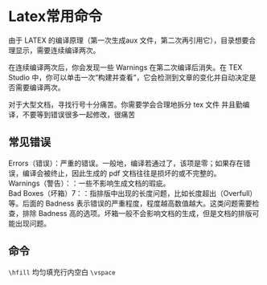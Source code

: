 # Latex常用命令

由于 LATEX 的编译原理（第一次生成aux 文件，第二次再引用它），目录想要合理显示，需要连续编译两次。    

在连续编译两次后，你会发现一些 Warnings 在第二次编译后消失。在 TEX Studio 中，你可以单击一次“构建并查看”，它会检测到文章的变化并自动决定是否需要编译两次。  

对于大型文档，寻找行号十分痛苦。你需要学会合理地拆分 tex 文件
并且勤编译，不要等到错误很多一起修改，很痛苦

## 常见错误

Errors（错误）：严重的错误。一般地，编译若通过了，该项是零；如果存在错误，编译会被终止，因此生成的 pdf 文档往往是损坏的或不完整的。  
Warnings（警告）：：一些不影响生成文档的瑕疵。  
Bad Boxes（坏箱）7：：指排版中出现的长度问题，比如长度超出（Overfull）等。后面的 Badness 表示错误的严重程度，程度越高数值越大。这类问题需要检查，排除 Badness 高的选项。坏箱一般不会影响文档的生成，但是文档的排版可能出现问题。

## 命令
`\hfill`   均匀填充行内空白
`\vspace`